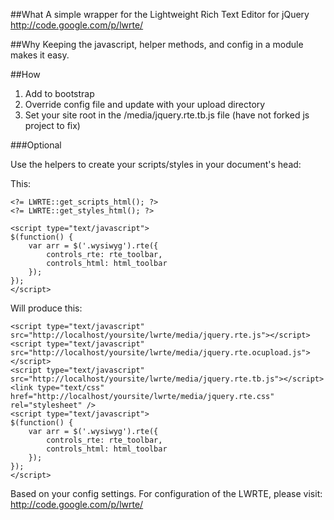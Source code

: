 ##What
A simple wrapper for the Lightweight Rich Text Editor for jQuery <http://code.google.com/p/lwrte/>

##Why
Keeping the javascript, helper methods, and config in a module makes it easy.

##How
 1. Add to bootstrap
 2. Override config file and update with your upload directory
 3. Set your site root in the /media/jquery.rte.tb.js file (have not forked js project to fix)

###Optional

Use the helpers to create your scripts/styles in your document's head:


This:

	<?= LWRTE::get_scripts_html(); ?>
	<?= LWRTE::get_styles_html(); ?>

	<script type="text/javascript">
	$(function() {
		var arr = $('.wysiwyg').rte({
			controls_rte: rte_toolbar,
			controls_html: html_toolbar
		});
	});
	</script>
	
Will produce this:

	<script type="text/javascript" src="http://localhost/yoursite/lwrte/media/jquery.rte.js"></script> 
	<script type="text/javascript" src="http://localhost/yoursite/lwrte/media/jquery.rte.ocupload.js"></script> 
	<script type="text/javascript" src="http://localhost/yoursite/lwrte/media/jquery.rte.tb.js"></script>	
	<link type="text/css" href="http://localhost/yoursite/lwrte/media/jquery.rte.css" rel="stylesheet" /> 
	<script type="text/javascript"> 
	$(function() {
		var arr = $('.wysiwyg').rte({
			controls_rte: rte_toolbar,
			controls_html: html_toolbar
		});
	});
	</script> 
	
Based on your config settings.  For configuration of the LWRTE, please visit: <http://code.google.com/p/lwrte/>